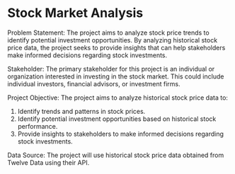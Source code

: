 # Stock Market Analysis

Problem Statement:
The project aims to analyze stock price trends to identify potential investment opportunities. By analyzing historical stock price data, the project seeks to provide insights that can help stakeholders make informed decisions regarding stock investments.

Stakeholder:
The primary stakeholder for this project is an individual or organization interested in investing in the stock market. This could include individual investors, financial advisors, or investment firms.

Project Objective:
The project aims to analyze historical stock price data to:

1. Identify trends and patterns in stock prices.
2. Identify potential investment opportunities based on historical stock performance.
3. Provide insights to stakeholders to make informed decisions regarding stock investments.

Data Source:
The project will use historical stock price data obtained from Twelve Data using their API.
